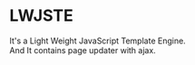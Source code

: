 # LWJSTE
It's a Light Weight JavaScript Template Engine.  
And It contains page updater with ajax.  
